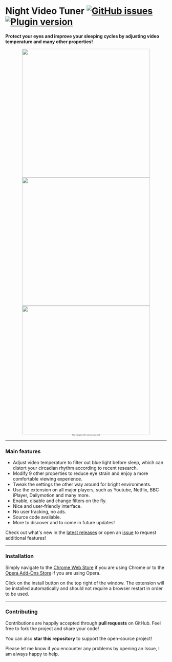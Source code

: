# Night Video Tuner [![GitHub issues](https://img.shields.io/github/issues/PyvesB/NightVideoTuner.svg)](https://github.com/PyvesB/NightVideoTuner/issues) [![Plugin version](https://img.shields.io/github/release/PyvesB/NightVideoTuner.svg)](https://github.com/PyvesB/NightVideoTuner/releases)

**Protect your eyes and improve your sleeping cycles by adjusting video temperature and many other properties!**

<p align="center" style="font-size:5px;">
<img src ="http://images.jupload.fr/1502032921.png" width="400" />
<br />
<img src ="http://images.jupload.fr/1502032952.png" width="400" />
<img src ="http://images.jupload.fr/1502032972.png" width="400" />
<br />
<i><sub>A few examples of the extension being used!</sub></i>

</p>

___

### Main features

* Adjust video temperature to filter out blue light before sleep, which can distort your circadian rhythm according to recent research.
* Modify 9 other properties to reduce eye strain and enjoy a more comfortable viewing experience.
* Tweak the settings the other way around for bright environments.
* Use the extension on all major players, such as Youtube, Netflix, BBC iPlayer, Dailymotion and many more.
* Enable, disable and change filters on the fly.
* Nice and user-friendly interface.
* No user tracking, no ads.
* Source code available.
* More to discover and to come in future updates!

Check out what's new in the [latest releases](https://github.com/PyvesB/NightVideoTuner/releases) or open an [issue](https://github.com/PyvesB/NightVideoTuner/issues) to request additional features!

___

### Installation

Simply navigate to the [Chrome Web Store](https://chrome.google.com/webstore/detail/night-video-tuner/ogffaloegjglncjfehdfplabnoondfjo) if you are using Chrome or to the [Opera Add-Ons Store](https://addons.opera.com/extensions/details/night-video-tuner) if you are using Opera. 

Click on the install button on the top right of the window. The extension will be installed automatically and should not require a browser restart in order to be used.

___

### Contributing

Contributions are happily accepted through **pull requests** on GitHub. Feel free to fork the project and share your code!

You can also **star this repository** to support the open-source project!

Please let me know if you encounter any problems by opening an Issue, I am always happy to help.
